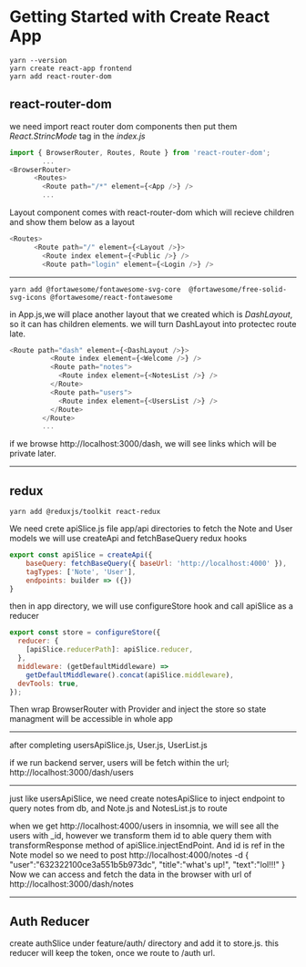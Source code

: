 # Getting Started with Create React App

```console
yarn --version
yarn create react-app frontend
yarn add react-router-dom
```

## react-router-dom

we need import react router dom components then put them _React.StrincMode_ tag in the _index.js_

```javascript
import { BrowserRouter, Routes, Route } from 'react-router-dom';
        ...
<BrowserRouter>
      <Routes>
        <Route path="/*" element={<App />} />
        ...
```

Layout component comes with react-router-dom which will recieve children and show them below as a layout

```javascript
<Routes>
      <Route path="/" element={<Layout />}>
        <Route index element={<Public />} />
        <Route path="login" element={<Login />} />
```

---

```console
yarn add @fortawesome/fontawesome-svg-core  @fortawesome/free-solid-svg-icons @fortawesome/react-fontawesome
```

in App.js,we will place another layout that we created which is _DashLayout_, so it can has children elements. we will turn DashLayout into protectec route late.

```javascript
<Route path="dash" element={<DashLayout />}>
          <Route index element={<Welcome />} />
          <Route path="notes">
            <Route index element={<NotesList />} />
          </Route>
          <Route path="users">
            <Route index element={<UsersList />} />
          </Route>
        </Route>
        ...
```

if we browse http://localhost:3000/dash, we will see links which will be private later.

---

## redux

```console
yarn add @reduxjs/toolkit react-redux
```

We need crete apiSlice.js file app/api directories to fetch the Note and User models
we will use createApi and fetchBaseQuery redux hooks

```javascript
export const apiSlice = createApi({
    baseQuery: fetchBaseQuery({ baseUrl: 'http://localhost:4000' }),
    tagTypes: ['Note', 'User'],
    endpoints: builder => ({})
}
```

then in app directory, we will use configureStore hook and call apiSlice as a reducer

```javascript
export const store = configureStore({
  reducer: {
    [apiSlice.reducerPath]: apiSlice.reducer,
  },
  middleware: (getDefaultMiddleware) =>
    getDefaultMiddleware().concat(apiSlice.middleware),
  devTools: true,
});
```

Then wrap BrowserRouter with Provider and inject the store so state managment will be accessible in whole app

---

after completing usersApiSlice.js, User.js, UserList.js

if we run backend server, users will be fetch within the url;
http://localhost:3000/dash/users

---

just like usersApiSlice, we need create notesApiSlice to inject endpoint to query notes from db, and Note.js and NotesList.js to route

when we get http://localhost:4000/users in insomnia, we will see all the users with \_id, however we transform them id to able query them with transformResponse method of apiSlice.injectEndPoint. And id is ref in the Note model so we need to post
http://localhost:4000/notes
-d {
"user":"632322100ce3a551b5b973dc",
"title":"what's up!",
"text":"lol!!!"
}
Now we can access and fetch the data in the browser with url of
http://localhost:3000/dash/notes

---

## Auth Reducer

create authSlice under feature/auth/ directory and add it to store.js. this reducer will keep the token, once we route to /auth url.
